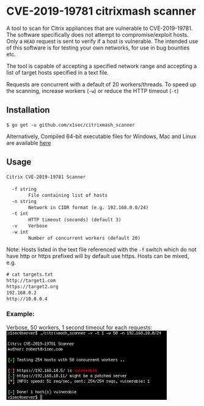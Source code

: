 # CVE-2019-19781 citrixmash scanner

A tool to scan for Citrix appliances that are vulnerable to CVE-2019-19781.
The software specifically does not attempt to compromise/exploit hosts. Only a `HEAD` request is sent to verify if a host is vulnerable. The intended use of this software is for testing your own networks, for use in bug bounties etc.

The tool is capable of accepting a specified network range and accepting a list of target hosts specified in a text file.

Requests are concurrent with a default of 20 workers/threads. To speed up the scanning, increase workers (`-w`) or reduce the HTTP timeout (`-t`)

## Installation 
```
$ go get -u github.com/x1sec/citrixmash_scanner
```
Alternatively,  Compiled 64-bit executable files for Windows, Mac and Linux are available [here](bin/)

## Usage
```
Citrix CVE-2019-19781 Scanner

  -f string
    	File containing list of hosts
  -n string
    	Network in CIDR format (e.g. 192.168.0.0/24)
  -t int
    	HTTP timeout (seconds) (default 3)
  -v	Verbose
  -w int
    	Number of concurrent workers (default 20)
```
Note: Hosts listed in the text file referenced with the `-f` switch which do not have http or https prefixed will by default use https. Hosts can be mixed, e.g.
```
# cat targets.txt
http://target1.com
https://target2.org
192.168.0.2
http://10.0.0.4
```

### Example:
Verbose, 50 workers, 1 second timeout for each requests:
![](img/example1.png)
```
